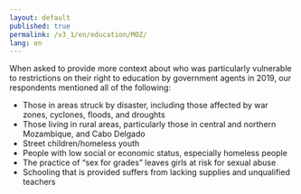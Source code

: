 ```yaml
---
layout: default
published: true
permalink: /v3_1/en/education/MOZ/
lang: en
---
```

When asked to provide more context about who was particularly vulnerable to restrictions on their right to education by government agents in 2019, our respondents mentioned all of the following:

-	Those in areas struck by disaster, including those affected by war zones, cyclones, floods, and droughts
-	Those living in rural areas, particularly those in central and northern Mozambique, and Cabo Delgado
-	Street children/homeless youth
-	People with low social or economic status, especially homeless people
-	The practice of “sex for grades” leaves girls at risk for sexual abuse
-	Schooling that is provided suffers from lacking supplies and unqualified teachers
